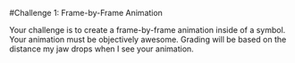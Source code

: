 #Challenge 1: Frame-by-Frame Animation

Your challenge is to create a frame-by-frame animation inside of a symbol. Your animation must be objectively awesome. Grading will be based on the distance my jaw drops when I see your animation.